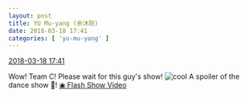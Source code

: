 ```yaml
---
layout: post
title: YU Mu-yang (余沐阳)
date: 2018-03-18 17:41
categories: [ 'yu-mu-yang' ]
---
```


<div class="weibo-info">
  <a href="https://weibo.com/6505651747/G7XGIaX9g">2018-03-18 17:41</a>
</div>

Wow! Team C! Please wait for this guy's show! ![cool](https://img.t.sinajs.cn/t4/appstyle/expression/ext/normal/8a/pcmoren_cool2017_org.png) A spoiler of the dance show :grimacing:! [◉ Flash Show Video](https://weibo.com/tv/v/G7XGIaX9g)
